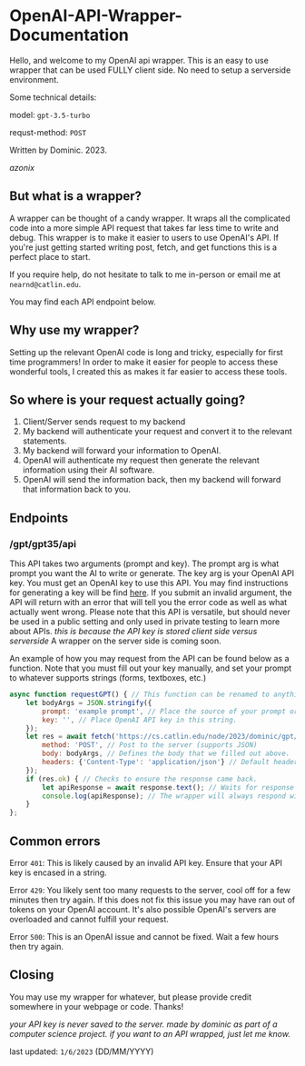 # OpenAI-API-Wrapper-Documentation

Hello, and welcome to my OpenAI api wrapper. This is an easy to use wrapper that can be used FULLY client side. No need to setup a serverside environment.  

Some technical details:

model: `gpt-3.5-turbo`

requst-method: `POST`

Written by Dominic. 2023. 

*azonix*

## But what is a wrapper?

A wrapper can be thought of a candy wrapper. It wraps all the complicated code into a more simple API request that takes far less time to write and debug. This wrapper is to make it easier to users to use OpenAI's API. If you're just getting started writing post, fetch, and get functions this is a perfect place to start. 

If you require help, do not hesitate to talk to me in-person or email me at `nearnd@catlin.edu`.

You may find each API endpoint below.

## Why use my wrapper?

Setting up the relevant OpenAI code is long and tricky, especially for first time programmers! In order to make it easier for people to access these wonderful tools, I created this as makes it far easier to access these tools.

## So where is your request actually going?

1. Client/Server sends request to my backend
2. My backend will authenticate your request and convert it to the relevant statements.
3. My backend will forward your information to OpenAI. 
4. OpenAI will authenticate my request then generate the relevant information using their AI software.
5. OpenAI will send the information back, then my backend will forward that information back to you.

## Endpoints

### /gpt/gpt35/api

This API takes two arguments (prompt and key). The prompt arg is what prompt you want the AI to write or generate. The key arg is your OpenAI API key. You must get an OpenAI key to use this API. You may find instructions for generating a key will be find [here](https://help.socialintents.com/article/188-how-to-find-your-openai-api-key-for-chatgpt). If you submit an invalid argument, the API will return with an error that will tell you the error code as well as what actually went wrong. Please note that this API is versatile, but should never be used in a public setting and only used in private testing to learn more about APIs. *this is because the API key is stored client side versus serverside* A wrapper on the server side is coming soon.

An example of how you may request from the API can be found below as a function. Note that you must fill out your key manually, and set your prompt to whatever supports strings (forms, textboxes, etc.)

```js
async function requestGPT() { // This function can be renamed to anything.
    let bodyArgs = JSON.stringify({
        prompt: 'example prompt', // Place the source of your prompt or the string of your prompt in here. This is what you are asking the chat bot.
        key: '', // Place OpenAI API key in this string.
    });
    let res = await fetch('https://cs.catlin.edu/node/2023/dominic/gpt/gpt35/api', { // Requests my API with the arguments provided above.
        method: 'POST', // Post to the server (supports JSON)
        body: bodyArgs, // Defines the body that we filled out above.
        headers: {'Content-Type': 'application/json'} // Default headers that are sent to the server specifying what is actually being sent.
    });
    if (res.ok) { // Checks to ensure the response came back.
        let apiResponse = await response.text(); // Waits for response with await function. 
        console.log(apiResponse); // The wrapper will always respond with a string. You can do whatever you want with this now. This will log it to your web development console. You may access it through the keybind 'CTRL-SHIFT-I'.
    }
};
```

## Common errors

Error `401`: This is likely caused by an invalid API key. Ensure that your API key is encased in a string. 

Error `429`: You likely sent too many requests to the server, cool off for a few minutes then try again. If this does not fix this issue you may have ran out of tokens on your OpenAI account. It's also possible OpenAI's servers are overloaded and cannot fulfill your request.

Error `500`: This is an OpenAI issue and cannot be fixed. Wait a few hours then try again.

## Closing

You may use my wrapper for whatever, but please provide credit somewhere in your webpage or code. Thanks!

*your API key is never saved to the server. made by dominic as part of a computer science project. if you want to an API wrapped, just let me know.*

last updated: `1/6/2023` (DD/MM/YYYY)
